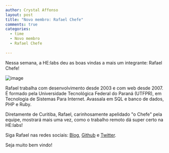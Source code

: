 ```yaml
---
author: Crystal Affonso
layout: post
title: "Novo membro: Rafael Chefe"
comments: true
categories:
  - time
  - Novo membro
  - Rafael Chefe
  
---
```

Nessa semana, a HE:labs deu as boas vindas a mais um integrante: Rafael Chefe!

<!--more-->

![image](/blog/images/posts/2013-10-08/chefe-atual.jpg)

Rafael trabalha com desenvolvimento desde 2003 e com web desde 2007. É formado pela Universidade Tecnológica Federal do Paraná (UTFPR), em Tecnologia de Sistemas Para Internet. Avassala em SQL e banco de dados, PHP e Ruby.

Diretamente de Curitiba, Rafael, carinhosamente apelidado "o Chefe" pela equipe, mostrará mais uma vez, como o trabalho remoto dá super certo na HE:labs!

Siga Rafael nas redes sociais: [Blog](http://oralbyruins.blogspot.com/), [Github](https://github.com/RafaelChefe) e [Twitter](https://twitter.com/RafaelChefe).

Seja muito bem vindo!
